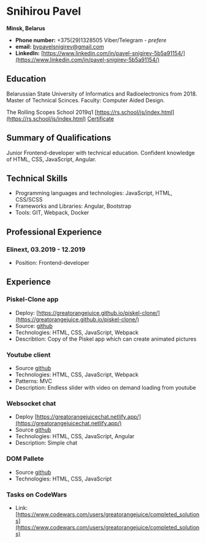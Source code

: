 # Snihirou Pavel
**Minsk, Belarus**
 * **Phone number:** +375(29)1328505 Viber/Telegram - *prefere*
 * **email:** bypavelsnigirev@gmail.com
 * **LinkedIn:** [https://www.linkedin.com/in/pavel-snigirev-5b5a91154/](https://www.linkedin.com/in/pavel-snigirev-5b5a91154/)

## Education
Belarussian State University of Informatics and Radioelectronics from 2018. 
Master of Technical Scinces.
Faculty: Computer Aided Design.

The Rolling Scopes School 2019q1 [https://rs.school/js/index.html](https://rs.school/js/index.html)
[Certificate](https://app.rs.school/certificate/qf0u8sh7)

## Summary of Qualifications 	
Junior Frontend-developer with technical education. Confident knowledge of HTML, CSS, JavaScript, Angular.

## Technical Skills
* Programming languages and technologies: JavaScript, HTML, CSS/SCSS
* Frameworks and Libraries: Angular, Bootstrap
* Tools: GIT, Webpack, Docker
  
## Professional Experience
### Elinext, 03.2019 - 12.2019
* Position: Frontend-developer


## Experience

### Piskel-Clone app
* Deploy: [https://greatorangejuice.github.io/piskel-clone/](https://greatorangejuice.github.io/piskel-clone/)
* Source: [github](https://github.com/greatorangejuice/tasksFromRSS/tree/piskel-clone)
* Technologies: HTML, CSS, JavaScript,  Webpack
* Describtion: Copy of the Piskel app which can create animated pictures

### Youtube client
* Source [github](https://github.com/greatorangejuice/tasksFromRSS/tree/YouTube-client)
* Technologies: HTML, CSS, JavaScript, Webpack
* Patterns: MVC
* Description: Endless slider with video on demand loading from youtube

### Websocket chat
* Deploy [https://greatorangejuicechat.netlify.app/](https://greatorangejuicechat.netlify.app/)
* Source [github](https://github.com/greatorangejuice/tasksFromRSS/tree/rs-chat)
* Technologies: HTML, CSS, JavaScript, Angular
* Description: Simple chat 

### DOM Pallete
* Source [github](https://github.com/greatorangejuice/tasksFromRSS/tree/codejam-dom-pallete)
* Technologies: HTML, CSS, JavaScript

### Tasks on CodeWars
* Link: [https://www.codewars.com/users/greatorangejuice/completed_solutions](https://www.codewars.com/users/greatorangejuice/completed_solutions)


